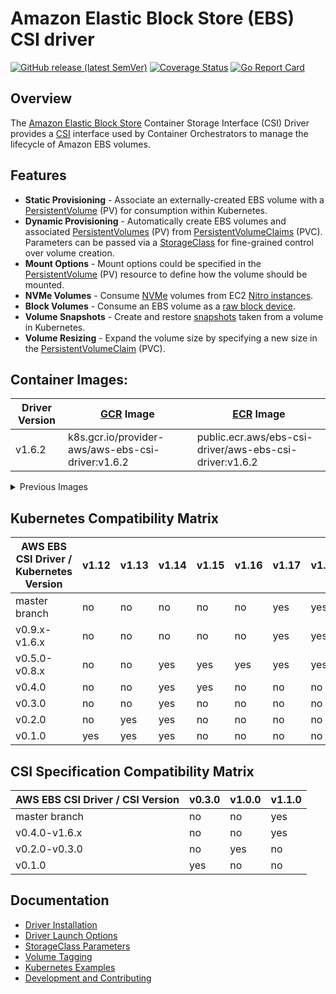 # Amazon Elastic Block Store (EBS) CSI driver
[![GitHub release (latest SemVer)](https://img.shields.io/github/v/release/kubernetes-sigs/aws-ebs-csi-driver)](https://github.com/kubernetes-sigs/aws-ebs-csi-driver/releases)
[![Coverage Status](https://coveralls.io/repos/github/kubernetes-sigs/aws-ebs-csi-driver/badge.svg?branch=master)](https://coveralls.io/github/kubernetes-sigs/aws-ebs-csi-driver?branch=master)
[![Go Report Card](https://goreportcard.com/badge/github.com/kubernetes-sigs/aws-ebs-csi-driver)](https://goreportcard.com/report/github.com/kubernetes-sigs/aws-ebs-csi-driver)

## Overview

The [Amazon Elastic Block Store](https://aws.amazon.com/ebs/) Container Storage Interface (CSI) Driver provides a [CSI](https://github.com/container-storage-interface/spec/blob/master/spec.md) interface used by Container Orchestrators to manage the lifecycle of Amazon EBS volumes.

## Features
* **Static Provisioning** - Associate an externally-created EBS volume with a [PersistentVolume](https://kubernetes.io/docs/concepts/storage/persistent-volumes/) (PV) for consumption within Kubernetes.
* **Dynamic Provisioning** - Automatically create EBS volumes and associated [PersistentVolumes](https://kubernetes.io/docs/concepts/storage/persistent-volumes/) (PV) from [PersistentVolumeClaims](https://kubernetes.io/docs/concepts/storage/persistent-volumes/#PersistentVolumeClaim:~:text=PersistentVolumeClaim%20(PVC)) (PVC). Parameters can be passed via a [StorageClass](https://kubernetes.io/docs/concepts/storage/storage-classes/#the-storageclass-resource) for fine-grained control over volume creation.
* **Mount Options** - Mount options could be specified in the [PersistentVolume](https://kubernetes.io/docs/concepts/storage/persistent-volumes/) (PV) resource to define how the volume should be mounted.
* **NVMe Volumes** - Consume [NVMe](https://docs.aws.amazon.com/AWSEC2/latest/UserGuide/nvme-ebs-volumes.html) volumes from EC2 [Nitro instances](https://docs.aws.amazon.com/AWSEC2/latest/UserGuide/instance-types.html#ec2-nitro-instances).
* **Block Volumes** - Consume an EBS volume as a [raw block device](https://kubernetes-csi.github.io/docs/raw-block.html).
* **Volume Snapshots** - Create and restore [snapshots](https://kubernetes.io/docs/concepts/storage/volume-snapshots/) taken from a volume in Kubernetes.
* **Volume Resizing** - Expand the volume size by specifying a new size in the [PersistentVolumeClaim](https://kubernetes.io/docs/concepts/storage/persistent-volumes/#PersistentVolumeClaim:~:text=PersistentVolumeClaim%20(PVC)) (PVC).

## Container Images:

|Driver Version | [GCR](https://us.gcr.io/k8s-artifacts-prod/provider-aws/aws-ebs-csi-driver ) Image | [ECR](https://gallery.ecr.aws/ebs-csi-driver/aws-ebs-csi-driver) Image |
|---------------------------|--------------------------------------------------|-----------------------------------------------------------------------------|
|v1.6.2                     |k8s.gcr.io/provider-aws/aws-ebs-csi-driver:v1.6.2 | public.ecr.aws/ebs-csi-driver/aws-ebs-csi-driver:v1.6.2                     |

<details>
<summary>Previous Images</summary>

|Driver Version | [GCR](https://us.gcr.io/k8s-artifacts-prod/provider-aws/aws-ebs-csi-driver ) Image | [ECR](https://gallery.ecr.aws/ebs-csi-driver/aws-ebs-csi-driver) Image |
|---------------------------|--------------------------------------------------|-----------------------------------------------------------------------------|
|v1.6.1                     |k8s.gcr.io/provider-aws/aws-ebs-csi-driver:v1.6.1 | public.ecr.aws/ebs-csi-driver/aws-ebs-csi-driver:v1.6.1                     |
|v1.6.0                     |k8s.gcr.io/provider-aws/aws-ebs-csi-driver:v1.6.0 | public.ecr.aws/ebs-csi-driver/aws-ebs-csi-driver:v1.6.0                     |
|v1.5.3                     |k8s.gcr.io/provider-aws/aws-ebs-csi-driver:v1.5.3 | public.ecr.aws/ebs-csi-driver/aws-ebs-csi-driver:v1.5.3                     |
|v1.5.2                     |                                                  | public.ecr.aws/ebs-csi-driver/aws-ebs-csi-driver:v1.5.2                     |
|v1.5.1                     |k8s.gcr.io/provider-aws/aws-ebs-csi-driver:v1.5.1 | public.ecr.aws/ebs-csi-driver/aws-ebs-csi-driver:v1.5.1                     |
|v1.5.0                     |k8s.gcr.io/provider-aws/aws-ebs-csi-driver:v1.5.0 | public.ecr.aws/ebs-csi-driver/aws-ebs-csi-driver:v1.5.0                     |
|v1.4.0                     |k8s.gcr.io/provider-aws/aws-ebs-csi-driver:v1.4.0 | public.ecr.aws/ebs-csi-driver/aws-ebs-csi-driver:v1.4.0                     |
|v1.3.1                     |k8s.gcr.io/provider-aws/aws-ebs-csi-driver:v1.3.1 | public.ecr.aws/ebs-csi-driver/aws-ebs-csi-driver:v1.3.1                     |
|v1.3.0                     |k8s.gcr.io/provider-aws/aws-ebs-csi-driver:v1.3.0 | 602401143452.dkr.ecr.us-west-2.amazonaws.com/eks/aws-ebs-csi-driver:v1.3.0  |
|v1.2.1                     |k8s.gcr.io/provider-aws/aws-ebs-csi-driver:v1.2.1 | 602401143452.dkr.ecr.us-west-2.amazonaws.com/eks/aws-ebs-csi-driver:v1.2.1  |
|v1.2.0                     |k8s.gcr.io/provider-aws/aws-ebs-csi-driver:v1.2.0 | 602401143452.dkr.ecr.us-west-2.amazonaws.com/eks/aws-ebs-csi-driver:v1.2.0  |
|v1.1.4                     |k8s.gcr.io/provider-aws/aws-ebs-csi-driver:v1.1.4 | 602401143452.dkr.ecr.us-west-2.amazonaws.com/eks/aws-ebs-csi-driver:v1.1.4  |
|v1.1.3                     |k8s.gcr.io/provider-aws/aws-ebs-csi-driver:v1.1.3 | 602401143452.dkr.ecr.us-west-2.amazonaws.com/eks/aws-ebs-csi-driver:v1.1.3  |
|v1.1.2                     |k8s.gcr.io/provider-aws/aws-ebs-csi-driver:v1.1.2 | 602401143452.dkr.ecr.us-west-2.amazonaws.com/eks/aws-ebs-csi-driver:v1.1.2  |
|v1.1.1                     |k8s.gcr.io/provider-aws/aws-ebs-csi-driver:v1.1.1 | 602401143452.dkr.ecr.us-west-2.amazonaws.com/eks/aws-ebs-csi-driver:v1.1.1  |
|v1.1.0                     |k8s.gcr.io/provider-aws/aws-ebs-csi-driver:v1.1.0 | 602401143452.dkr.ecr.us-west-2.amazonaws.com/eks/aws-ebs-csi-driver:v1.1.0  |
|v1.0.0                     |k8s.gcr.io/provider-aws/aws-ebs-csi-driver:v1.0.0 |                                                                             |
|v0.10.1                    |k8s.gcr.io/provider-aws/aws-ebs-csi-driver:v0.10.1| 602401143452.dkr.ecr.us-west-2.amazonaws.com/eks/aws-ebs-csi-driver:v0.10.1 |
|v0.10.0                    |k8s.gcr.io/provider-aws/aws-ebs-csi-driver:v0.10.0|                                                                             |
|v0.9.1                     |k8s.gcr.io/provider-aws/aws-ebs-csi-driver:v0.9.1 |                                                                             |
|v0.9.0                     |k8s.gcr.io/provider-aws/aws-ebs-csi-driver:v0.9.0 | 602401143452.dkr.ecr.us-west-2.amazonaws.com/eks/aws-ebs-csi-driver:v0.9.0  |
|v0.8.1                     |k8s.gcr.io/provider-aws/aws-ebs-csi-driver:v0.8.1 |                                                                             |
|v0.7.1                     |                                                  | amazon/aws-ebs-csi-driver:v0.7.1                                            |
|v0.6.0                     |                                                  | amazon/aws-ebs-csi-driver:v0.6.0                                            |
|v0.5.0                     |                                                  | amazon/aws-ebs-csi-driver:v0.5.0                                            |
|v0.4.0                     |                                                  | amazon/aws-ebs-csi-driver:v0.4.0                                            |
|v0.3.0                     |                                                  | amazon/aws-ebs-csi-driver:v0.3.0                                            |
|v0.2.0                     |                                                  | amazon/aws-ebs-csi-driver:0.2.0                                             |
|v0.1.0                     |                                                  | amazon/aws-ebs-csi-driver:0.1.0-alpha                                       |

**Note**: If your cluster isn't in the `us-west-2` Region, please change `602401143452.dkr.ecr.us-west-2.amazonaws.com` to the [address](https://github.com/awsdocs/amazon-eks-user-guide/blob/master/doc_source/add-ons-images.md) that corresponds to your Region.
</details>

## Kubernetes Compatibility Matrix

| AWS EBS CSI Driver / Kubernetes Version| v1.12 | v1.13 | v1.14 | v1.15 | v1.16 | v1.17 | v1.18+|
|----------------------------------------|-------|-------|-------|-------|-------|-------|-------|
| master branch                          | no    | no    | no    | no    | no    | yes   | yes   |
| v0.9.x-v1.6.x                          | no    | no    | no    | no    | no    | yes   | yes   |
| v0.5.0-v0.8.x                          | no    | no    | yes   | yes   | yes   | yes   | yes   |
| v0.4.0                                 | no    | no    | yes   | yes   | no    | no    | no    |
| v0.3.0                                 | no    | no    | yes   | no    | no    | no    | no    |
| v0.2.0                                 | no    | yes   | yes   | no    | no    | no    | no    |
| v0.1.0                                 | yes   | yes   | yes   | no    | no    | no    | no    |
 
## CSI Specification Compatibility Matrix
| AWS EBS CSI Driver / CSI Version       | v0.3.0| v1.0.0 | v1.1.0 |
|----------------------------------------|-------|--------|--------|
| master branch                          | no    | no     | yes    |
| v0.4.0-v1.6.x                          | no    | no     | yes    |
| v0.2.0-v0.3.0                          | no    | yes    | no     |
| v0.1.0                                 | yes   | no     | no     |

## Documentation

* [Driver Installation](docs/install.md)
* [Driver Launch Options](docs/options.md)
* [StorageClass Parameters](docs/parameters.md)
* [Volume Tagging](docs/tagging.md)
* [Kubernetes Examples](/examples/kubernetes)
* [Development and Contributing](CONTRIBUTING.md)